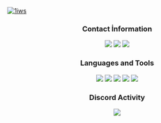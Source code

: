 [![1iws](https://cdn.discordapp.com/avatars/243108925593878528/f1d023db2b839fca741eff139c21d292.webp?size=128)](https://discord.com/users/243108925593878528)

<div align="center">
<h3>Contact İnformation</h3>
<a href="https://discord.com/users/243108925593878528" target"blank_"><img src="https://img.shields.io/badge/1iws%20-111111.svg?&style=for-the-badge&logo=discord&logoColor=white"></a>
<a href="https://open.spotify.com/user/43tnlxnxtxlnmdkuseiv7xp8u?si=aUCZmDgvSueaQH-zoq5FWQ" target"blank_"><img src="https://img.shields.io/badge/Spotify%20-111111.svg?&style=for-the-badge&logo=spotify&logoColor=white"></a>
<a href="https://github.com/zobacs" target"blank_"><img src="https://img.shields.io/badge/GitHub%20-111111.svg?&style=for-the-badge&logo=github&logoColor=white"></a>
</div>


<div align="center">
<h3>Languages and Tools</h3>
<a <img src="https://img.shields.io/badge/JavaScript%20-111111.svg?&style=for-the-badge&logo=JavaScript&logoColor=white"> </a>

<img src="https://img.shields.io/badge/Node.js%20-111111.svg?&style=for-the-badge&logo=Node.js&logoColor=white">
<img src="https://img.shields.io/badge/Python%20-111111.svg?&style=for-the-badge&logo=Python&logoColor=white">
<img src="https://img.shields.io/badge/Discord.Js%20-111111.svg?&style=for-the-badge&logo=Javascript&logoColor=white">
<img src="https://img.shields.io/badge/HTML5%20-111111.svg?&style=for-the-badge&logo=HTML5&logoColor=white">
<img src="https://img.shields.io/badge/CSS%20-111111.svg?&style=for-the-badge&logo=CSS3&logoColor=white">
</div>

<div align="center">
<h3>Discord Activity</h3>
   <a href="https://discord.com/users/243108925593878528" target="_blank">
      <img src="https://lanyard-profile-readme.vercel.app/api/243108925593878528?bg=0d1117&animated=false&hideDiscrim=false&borderRadius=31px">
   </a>
</div>
